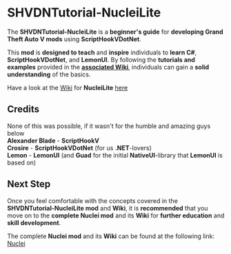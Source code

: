 # SHVDNTutorial-NucleiLite

The **SHVDNTutorial-NucleiLite** is a **beginner's guide** for **developing Grand Theft Auto V mods** using **ScriptHookVDotNet**.  

This **mod** is **designed to teach** and **inspire** individuals to **learn C#**, **ScriptHookVDotNet**, and **LemonUI**. By following the **tutorials and examples** provided in the **[associated Wiki](https://github.com/KimonoBoy/SHVDNTutorial-NucleiLite/wiki)**, individuals can gain a **solid understanding** of the basics. 

Have a look at the [Wiki](https://github.com/KimonoBoy/SHVDNTutorial-NucleiLite/wiki) for **NucleiLite** [here](https://github.com/KimonoBoy/SHVDNTutorial-NucleiLite/wiki)  

## Credits

None of this was possible, if it wasn't for the humble and amazing guys below  
**Alexander Blade** - **ScriptHookV**  
**Crosire** - **ScriptHookVDotNet** (for us **.NET**-lovers)  
**Lemon** - **LemonUI** (and **Guad** for the initial **NativeUI**-library that **LemonUI** is based on)    

## Next Step

Once you feel comfortable with the concepts covered in the **SHVDNTutorial-NucleiLite mod** and **Wiki**, it is **recommended** that you move on to the **complete Nuclei mod** and its **Wiki** for **further education** and **skill development**. 

The complete **Nuclei mod** and its **Wiki** can be found at the following link: [Nuclei](https://github.com/KimonoBoy/SHVDNTutorial-Nuclei) 
